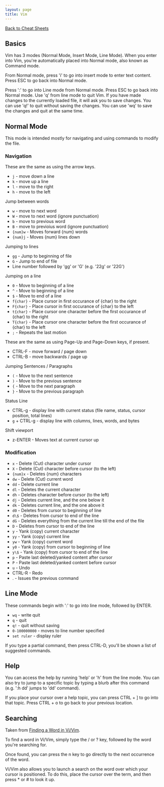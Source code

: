 ```yaml
---
layout: page
title: Vim
---
```


[Back to Cheat Sheets](/resources/cheat-sheets/)

## Basics

Vim has 3 modes (Normal Mode, Insert Mode, Line Mode). When you enter into Vim,
you're automatically placed into Normal mode, also known as Command mode.

From Normal mode, press 'i' to go into insert mode to enter text content. Press
ESC to go back into Normal mode.

Press ':' to go into Line mode from Normal mode. Press ESC to go back into
Normal mode. Use 'q' from line mode to quit Vim. If you have made changes to the
currently loaded file, it will ask you to save changes. You can use 'q!' to quit
without saving the changes. You can use 'wq' to save the changes and quit at the
same time.

## Normal Mode

This mode is intended mostly for navigating and using commands to modify the
file.

### Navigation

These are the same as using the arrow keys.

- `j` - move down a line
- `k` - move up a line
- `l` - move to the right
- `h` - move to the left

Jump between words

- `w` - move to next word
- `W` - move to next word (ignore punctuation)
- `b` - move to previous word
- `B` - move to previoius word (ignore punctuation)
- `{num}w` - Moves forward {num} words
- `{num}j` - Moves {num} lines down

Jumping to lines

- `gg` - Jump to beginning of file
- `G` - Jump to end of file
- Line number followed by 'gg' or 'G' (e.g. '22g' or '22G')

Jumping on a line

- `0` - Move to beginning of a line
- `^` - Move to beginning of a line
- `$` - Move to end of a line
- `f{char}` - Place cursor in first occurance of {char} to the right
- `F{char}` - Place cursor in first occurance of {char} to the left
- `t{char}` - Place cursor one character before the first occurance of {char} to the right
- `T{char}` - Place cursor one character before the first occurance of {char} to the left
- `;` - Repeats the last motion

These are the same as using Page-Up and Page-Down keys, if present.

- CTRL-F - move forward / page down
- CTRL-B - move backwards / page up

Jumping Sentences / Paragraphs

- `(` - Move to the next sentence
- `)` - Move to the previous sentence
- `{` - Move to the next paragraph
- `}` - Move to the previous paragraph

Status Line

- CTRL-g - display line with current status (file name, status, cursor position,
  total lines)
- `g` + CTRL-g - display line with columns, lines, words, and bytes

Shift viewport

- z-ENTER - Moves text at current cursor up

### Modification

- `x` - Delete (Cut) character under cursor
- `X` - Delete (Cut) character before cursor (to the left)
- `{num}x` - Deletes {num} characters
- `dw` - Delete (Cut) current word
- `dd` - Delete current line
- `dl` - Deletes the current character
- `dh` - Deletes character before cursor (to the left)
- `dj` - Deletes current line, and the one below it
- `dk` - Deletes current line, and the one above it
- `d0` - Deletes from cursor to beginning of line
- `d\$` - Deletes from cursor to end of the line
- `dG` - Deletes everything from the current line till the end of the file
- `D` - Deletes from cursor to end of the line
- `y` - Yank (copy) current character
- `yy` - Yank (copy) current line
- `yw` - Yank (copy) current word
- `y0` - Yank (copy) from cursor to beginning of line
- `y\$` - Yank (copy) from cursor to end of the line
- `p` - Paste last deleted/yanked content after cursor
- `P` - Paste last deleted/yanked content before cursor
- `u` - Undo
- CTRL-R - Redo
- . - Issues the previous command

## Line Mode

These commands begin with ':' to go into line mode, followed by ENTER.

- `wq` - write quit
- `q` - quit
- `q!` - quit without saving
- `0-100000000` - moves to line number specified
- `set ruler` - display ruler

If you type a partial command, then press CTRL-D, you'll be shown a list of
suggested commands.

## Help

You can access the help by running 'help' or 'h' from the line mode.
You can also try to jump to a specific topic by typing a blurb after this
command (e.g. ':h dd' jumps to 'dd' command).

If you place your cursor over a help topic, you can press CTRL + ] to go into
that topic. Press CTRL + o to go back to your previous location.

## Searching

Taken from [Finding a Word in Vi/Vim].

To find a word in Vi/Vim, simply type the / or ? key, followed by the word
you're searching for.

Once found, you can press the n key to go directly to the next occurrence of the
word.

Vi/Vim also allows you to launch a search on the word over which your cursor is
positioned. To do this, place the cursor over the term, and then press \* or #
to look it up.

[finding a word in vi/vim]: http://ccm.net/faq/982-finding-a-word-in-vi-vim
